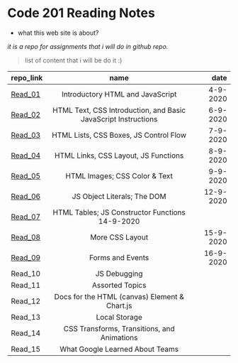 # Code 201 Reading Notes
* what this web site is about?

*it is a repo for assignments that i will do in github repo.*

> list of content that i will be do it :) 

| repo_link |      name     |  date   |
|----------|:-------------:|------:|
|[Read_01](https://hadeelhhawajreh.github.io/read-notes201/class-01)         |  Introductory HTML and JavaScript            |4-9-2020       |
| [Read_02](https://hadeelhhawajreh.github.io/read-notes201/class-02)      |      HTML Text, CSS Introduction, and Basic JavaScript Instructions         | 6-9-2020      |
| [Read_03](https://hadeelhhawajreh.github.io/read-notes201/class-03)  |  HTML Lists, CSS Boxes, JS Control Flow             |  7-9-2020     |
|  [Read_04 ](https://hadeelhhawajreh.github.io/read-notes201/class-04) |   HTML Links, CSS Layout, JS Functions         | 8-9- 2020      |
|  [Read_05 ](https://hadeelhhawajreh.github.io/read-notes201/class-05)     |    HTML Images; CSS Color & Text      |    9-9- 2020   |
| [Read_06](https://hadeelhhawajreh.github.io/read-notes201/class-06)|        JS Object Literals; The DOM       |   12-9-2020    |
| [Read_07](https://hadeelhhawajreh.github.io/read-notes201/class-07)|       HTML Tables; JS Constructor Functions     14-9-2020   |       |
|       [ Read_08 ](https://hadeelhhawajreh.github.io/read-notes201/class-08) |        More CSS Layout       |  15-9-2020     |
|     [ Read_09 ](https://hadeelhhawajreh.github.io/read-notes201/class-09)|    Forms and Events           |    16-9-2020   |
|   Read_10        |     JS Debugging          |       |
|    Read_11       |           Assorted Topics    |       |
|       Read_12    |  Docs for the HTML (canvas) Element & Chart.js             |       |
|Read_13|           Local Storage    |       |
|  Read_14     |        CSS Transforms, Transitions, and Animations       |       |
|Read_15|           What Google Learned About Teams    |       |
